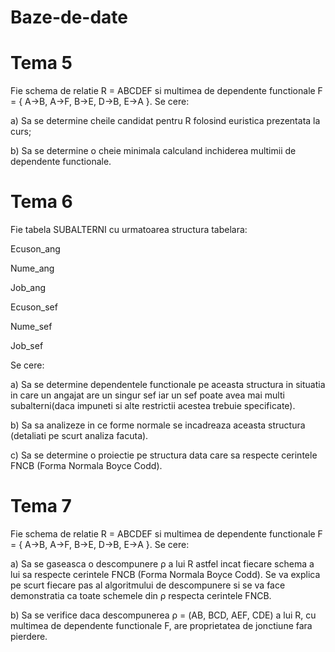 # Baze-de-date

# Tema 5

Fie schema de relatie R = ABCDEF si multimea de dependente functionale
F = { A→B, A→F, B→E, D→B, E→A }.
Se cere:

a) Sa se determine cheile candidat pentru R folosind euristica prezentata la curs;

b) Sa se determine o cheie minimala calculand inchiderea multimii de dependente functionale.

# Tema 6

Fie tabela SUBALTERNI cu urmatoarea structura tabelara:

Ecuson_ang

Nume_ang

Job_ang

Ecuson_sef

Nume_sef

Job_sef

Se cere:

a) Sa se determine dependentele functionale pe aceasta structura in situatia in care un angajat are un singur sef iar un sef poate avea mai multi subalterni(daca impuneti si alte restrictii acestea trebuie specificate).

b) Sa sa analizeze in ce forme normale se incadreaza aceasta structura (detaliati pe scurt analiza facuta).

c) Sa se determine o proiectie pe structura data care sa respecte cerintele FNCB (Forma Normala Boyce Codd).

# Tema 7

Fie schema de relatie R = ABCDEF si multimea de dependente functionale
F = { A→B, A→F, B→E, D→B, E→A }.
Se cere:

a) Sa se gaseasca o descompunere  ρ a lui R astfel incat fiecare schema a lui sa respecte cerintele FNCB (Forma Normala Boyce Codd). Se va explica pe scurt fiecare pas al algoritmului de descompunere si se va face demonstratia ca toate schemele din  ρ respecta cerintele FNCB.

b) Sa se verifice daca descompunerea  ρ = (AB, BCD, AEF, CDE) a lui R, cu multimea de dependente functionale F, are proprietatea de jonctiune fara pierdere.
